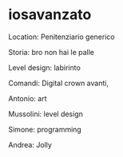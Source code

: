 # iosavanzato
 
Location: Penitenziario generico

Storia: bro non hai le palle

Level design: labirinto

Comandi: Digital crown avanti, 

Antonio: art


Mussolini: level design

Simone: programming

Andrea: Jolly
